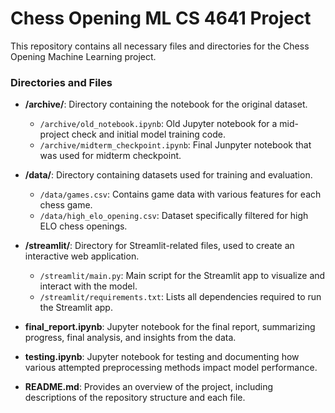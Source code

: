 # Chess Opening ML CS 4641 Project

This repository contains all necessary files and directories for the Chess Opening Machine Learning project.

### Directories and Files

- **/archive/**: Directory containing the notebook for the original dataset.
  - `/archive/old_notebook.ipynb`: Old Jupyter notebook for a mid-project check and initial model training code.
  - `/archive/midterm_checkpoint.ipynb`: Final Junpyter notebook that was used for midterm checkpoint.
    
- **/data/**: Directory containing datasets used for training and evaluation.
  - `/data/games.csv`: Contains game data with various features for each chess game.
  - `/data/high_elo_opening.csv`: Dataset specifically filtered for high ELO chess openings.

- **/streamlit/**: Directory for Streamlit-related files, used to create an interactive web application.
  - `/streamlit/main.py`: Main script for the Streamlit app to visualize and interact with the model.
  - `/streamlit/requirements.txt`: Lists all dependencies required to run the Streamlit app.

- **final_report.ipynb**: Jupyter notebook for the final report, summarizing progress, final analysis, and insights from the data.

- **testing.ipynb**: Jupyter notebook for testing and documenting how various attempted preprocessing methods impact model performance.

- **README.md**: Provides an overview of the project, including descriptions of the repository structure and each file.

